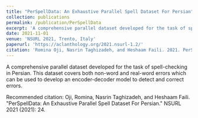 ```yaml
---
title: "PerSpellData: An Exhaustive Parallel Spell Dataset For Persian"
collection: publications
permalink: /publication/PerSpellData
excerpt: 'A comprehensive parallel dataset developed for the task of spell-checking in Persian. This dataset covers both non-word and real-word errors which can be used to develop an encoder-decoder model to detect and correct errors.'
date: 2021-11-01
venue: 'NSURL 2021, Trento, Italy'
paperurl: 'https://aclanthology.org/2021.nsurl-1.2/'
citation: 'Romina Oji, Nasrin Taghizadeh, and Heshaam Faili. 2021. PerSpellData: An Exhaustive Parallel Spell Dataset For Persian. In Proceedings of the Second International Workshop on NLP Solutions for Under Resourced Languages (NSURL 2021) co-located with ICNLSP 2021, pages 8–14, Trento, Italy. Association for Computational Linguistics.'
---
```

A comprehensive parallel dataset developed for the task of spell-checking in Persian. This dataset covers both non-word and real-word errors which can be used to develop an encoder-decoder model to detect and correct errors.


Recommended citation: Oji, Romina, Nasrin Taghizadeh, and Heshaam Faili. "PerSpellData: An Exhaustive Parallel Spell Dataset For Persian." NSURL 2021 (2021): 24.